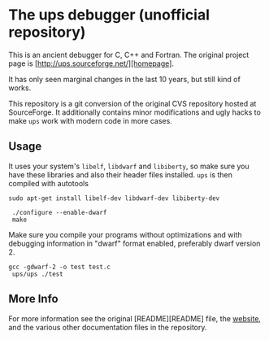 # The ups debugger (unofficial repository)

This is an ancient debugger for C, C++ and Fortran. The original project page
is [http://ups.sourceforge.net/][homepage].

It has only seen marginal changes in the last 10 years, but still kind of
works.

This repository is a git conversion of the original CVS repository hosted
at SourceForge. It additionally contains minor modifications and ugly
hacks to make `ups` work with modern code in more cases.

## Usage

It uses your system's `libelf`, `libdwarf` and `libiberty`, so make sure you
have these libraries and also their header files installed. `ups` is then
compiled with autotools 

    sudo apt-get install libelf-dev libdwarf-dev libiberty-dev

	 ./configure --enable-dwarf
	 make

Make sure you compile your programs without optimizations and with
debugging information in "dwarf" format enabled, preferably dwarf version 2.

    gcc -gdwarf-2 -o test test.c
	 ups/ups ./test

## More Info

For more information see the original [README][README] file, the [website][homepage],
and the various other documentation files in the repository.

 [homepage]: http://ups.sourceforge.net/

